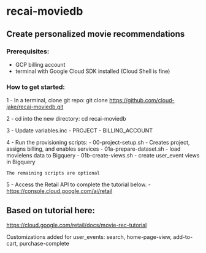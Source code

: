 # recai-moviedb
## Create personalized movie recommendations

### Prerequisites:
- GCP billing account
- terminal with Google Cloud SDK installed (Cloud Shell is fine)

### How to get started:

1 - In a terminal, clone git repo:
    git clone https://github.com/cloud-jake/recai-moviedb.git

2 - cd into the new directory: 
    cd recai-moviedb 

3 - Update variables.inc
    - PROJECT
    - BILLING_ACCOUNT

4 - Run the provisioning scripts:
    - 00-project-setup.sh - Creates project, assigns billing, and enables services
    - 01a-prepare-dataset.sh - load movielens data to Bigquery
    - 01b-create-views.sh - create user_event views in Bigquery
    
    The remaining scripts are optional

5 - Access the Retail API to complete the tutorial below.
    - https://console.cloud.google.com/ai/retail

## Based on tutorial here:
https://cloud.google.com/retail/docs/movie-rec-tutorial

Customizations added for user_events: search, home-page-view, add-to-cart, purchase-complete